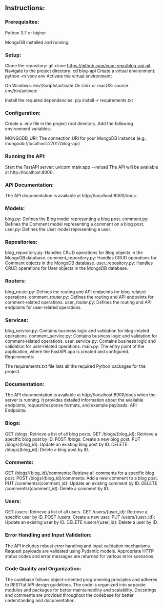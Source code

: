 ## Instructions:

### Prerequisites:

Python 3.7 or higher

MongoDB installed and running

### Setup:

Clone the repository: git clone https://github.com/your-repo/blog-api.git
Navigate to the project directory: cd blog-api
Create a virtual environment: python -m venv env
Activate the virtual environment:

On Windows: env\Scripts\activate
On Unix or macOS: source env/bin/activate

Install the required dependencies: pip install -r requirements.txt

### Configuration:

Create a .env file in the project root directory.
Add the following environment variables:

MONGODB_URI: The connection URI for your MongoDB instance (e.g., mongodb://localhost:27017/blog-api)

### Running the API:

Start the FastAPI server: uvicorn main:app --reload
The API will be available at http://localhost:8000.

### API Documentation:

The API documentation is available at http://localhost:8000/docs.

### Models:

blog.py: Defines the Blog model representing a blog post.
comment.py: Defines the Comment model representing a comment on a blog post.
user.py: Defines the User model representing a user.

### Repositories:

blog_repository.py: Handles CRUD operations for Blog objects in the MongoDB database.
comment_repository.py: Handles CRUD operations for Comment objects in the MongoDB database.
user_repository.py: Handles CRUD operations for User objects in the MongoDB database.

### Routers:

blog_router.py: Defines the routing and API endpoints for blog-related operations.
comment_router.py: Defines the routing and API endpoints for comment-related operations.
user_router.py: Defines the routing and API endpoints for user-related operations.

### Services:

blog_service.py: Contains business logic and validation for blog-related operations.
comment_service.py: Contains business logic and validation for comment-related operations.
user_service.py: Contains business logic and validation for user-related operations.
main.py: The entry point of the application, where the FastAPI app is created and configured.
Requirements:

The requirements.txt file lists all the required Python packages for the project.

### Documentation:
The API documentation is available at http://localhost:8000/docs when the server is running. It provides detailed information about the available endpoints, request/response formats, and example payloads.
API Endpoints:

### Blogs:

GET /blogs: Retrieve a list of all blog posts.
GET /blogs/{blog_id}: Retrieve a specific blog post by ID.
POST /blogs: Create a new blog post.
PUT /blogs/{blog_id}: Update an existing blog post by ID.
DELETE /blogs/{blog_id}: Delete a blog post by ID.

### Comments:

GET /blogs/{blog_id}/comments: Retrieve all comments for a specific blog post.
POST /blogs/{blog_id}/comments: Add a new comment to a blog post.
PUT /comments/{comment_id}: Update an existing comment by ID.
DELETE /comments/{comment_id}: Delete a comment by ID.

### Users:

GET /users: Retrieve a list of all users.
GET /users/{user_id}: Retrieve a specific user by ID.
POST /users: Create a new user.
PUT /users/{user_id}: Update an existing user by ID.
DELETE /users/{user_id}: Delete a user by ID.

### Error Handling and Input Validation:

The API includes robust error handling and input validation mechanisms.
Request payloads are validated using Pydantic models.
Appropriate HTTP status codes and error messages are returned for various error scenarios.

### Code Quality and Organization:

The codebase follows object-oriented programming principles and adheres to RESTful API design guidelines.
The code is organized into separate modules and packages for better maintainability and scalability.
Docstrings and comments are provided throughout the codebase for better understanding and documentation.
